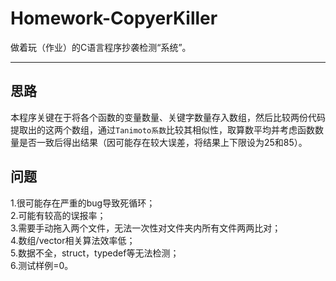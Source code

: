 # Homework-CopyerKiller  
做着玩（作业）的C语言程序抄袭检测“系统”。

---
## 思路  
本程序关键在于将各个函数的变量数量、关键字数量存入数组，然后比较两份代码提取出的这两个数组，通过`Tanimoto系数`比较其相似性，取算数平均并考虑函数数量是否一致后得出结果（因可能存在较大误差，将结果上下限设为25和85）。

## 问题  
1.很可能存在严重的bug导致死循环；  
2.可能有较高的误报率；  
3.需要手动拖入两个文件，无法一次性对文件夹内所有文件两两比对；  
4.数组/vector相关算法效率低；  
5.数据不全，struct，typedef等无法检测；  
6.测试样例=0。  
